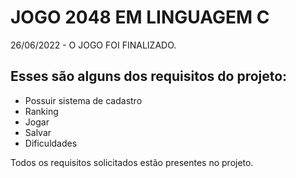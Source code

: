 # JOGO 2048 EM LINGUAGEM C
 
 26/06/2022 - O JOGO FOI FINALIZADO.

## Esses são alguns dos requisitos do projeto:
- Possuir sistema de cadastro
- Ranking
- Jogar
- Salvar
- Dificuldades

Todos os requisitos solicitados estão presentes no projeto.
